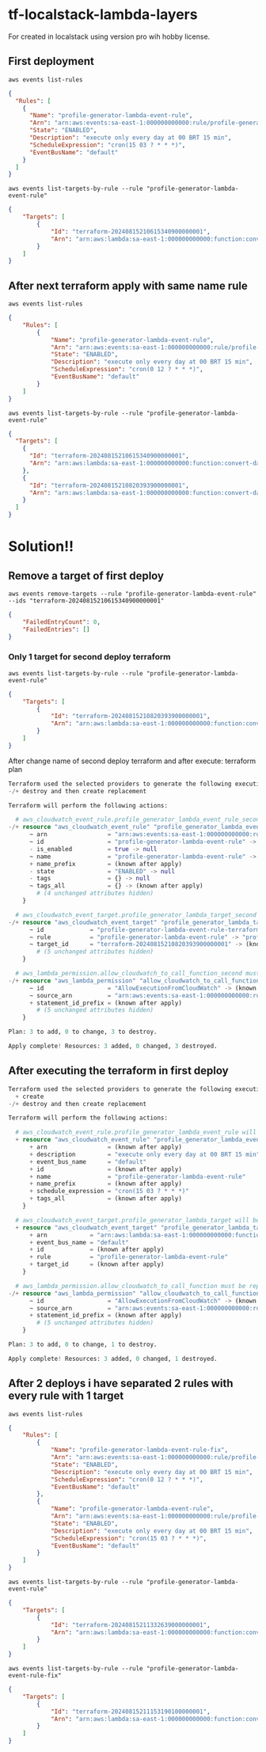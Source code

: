 # tf-localstack-lambda-layers
For created in localstack using version pro wih hobby license.

## First deployment

    aws events list-rules

```json
{
  "Rules": [
    {
      "Name": "profile-generator-lambda-event-rule",
      "Arn": "arn:aws:events:sa-east-1:000000000000:rule/profile-generator-lambda-event-rule",
      "State": "ENABLED",
      "Description": "execute only every day at 00 BRT 15 min",
      "ScheduleExpression": "cron(15 03 ? * * *)",
      "EventBusName": "default"
    }
  ]
}
```
    aws events list-targets-by-rule --rule "profile-generator-lambda-event-rule"

```json
{
    "Targets": [
        {
            "Id": "terraform-20240815210615340900000001",
            "Arn": "arn:aws:lambda:sa-east-1:000000000000:function:convert-date"
        }
    ]
}
```

## After next terraform apply with same name rule 
    
    aws events list-rules

```json
{
    "Rules": [
        {
            "Name": "profile-generator-lambda-event-rule",
            "Arn": "arn:aws:events:sa-east-1:000000000000:rule/profile-generator-lambda-event-rule",
            "State": "ENABLED",
            "Description": "execute only every day at 00 BRT 15 min",
            "ScheduleExpression": "cron(0 12 ? * * *)",
            "EventBusName": "default"
        }
    ]
}
```
    aws events list-targets-by-rule --rule "profile-generator-lambda-event-rule"

```json
{
  "Targets": [
    {
      "Id": "terraform-20240815210615340900000001",
      "Arn": "arn:aws:lambda:sa-east-1:000000000000:function:convert-date"
    },
    {
      "Id": "terraform-20240815210820393900000001",
      "Arn": "arn:aws:lambda:sa-east-1:000000000000:function:convert-date-second"
    }
  ]
}
```

# Solution!!

## Remove a target of first deploy

    aws events remove-targets --rule "profile-generator-lambda-event-rule" --ids "terraform-20240815210615340900000001"

```json
{
    "FailedEntryCount": 0,
    "FailedEntries": []
}
```

### Only 1 target for second deploy terraform

    aws events list-targets-by-rule --rule "profile-generator-lambda-event-rule"

```json
{
    "Targets": [
        {
            "Id": "terraform-20240815210820393900000001",
            "Arn": "arn:aws:lambda:sa-east-1:000000000000:function:convert-date-second"
        }
    ]
}
```

After change name of second deploy terraform and after execute: terraform plan

```terraform
Terraform used the selected providers to generate the following execution plan. Resource actions are indicated with the following symbols:
-/+ destroy and then create replacement

Terraform will perform the following actions:

  # aws_cloudwatch_event_rule.profile_generator_lambda_event_rule_second must be replaced
-/+ resource "aws_cloudwatch_event_rule" "profile_generator_lambda_event_rule_second" {
      ~ arn                 = "arn:aws:events:sa-east-1:000000000000:rule/profile-generator-lambda-event-rule" -> (known after apply)
      ~ id                  = "profile-generator-lambda-event-rule" -> (known after apply)
      - is_enabled          = true -> null
      ~ name                = "profile-generator-lambda-event-rule" -> "profile-generator-lambda-event-rule-fix" # forces replacement
      + name_prefix         = (known after apply)
      - state               = "ENABLED" -> null
      - tags                = {} -> null
      ~ tags_all            = {} -> (known after apply)
        # (4 unchanged attributes hidden)
    }

  # aws_cloudwatch_event_target.profile_generator_lambda_target_second must be replaced
-/+ resource "aws_cloudwatch_event_target" "profile_generator_lambda_target_second" {
      ~ id             = "profile-generator-lambda-event-rule-terraform-20240815210820393900000001" -> (known after apply)
      ~ rule           = "profile-generator-lambda-event-rule" -> "profile-generator-lambda-event-rule-fix" # forces replacement
      ~ target_id      = "terraform-20240815210820393900000001" -> (known after apply)
        # (5 unchanged attributes hidden)
    }

  # aws_lambda_permission.allow_cloudwatch_to_call_function_second must be replaced
-/+ resource "aws_lambda_permission" "allow_cloudwatch_to_call_function_second" {
      ~ id                  = "AllowExecutionFromCloudWatch" -> (known after apply)
      ~ source_arn          = "arn:aws:events:sa-east-1:000000000000:rule/profile-generator-lambda-event-rule" # forces replacement -> (known after apply) # forces replacement
      + statement_id_prefix = (known after apply)
        # (5 unchanged attributes hidden)
    }

Plan: 3 to add, 0 to change, 3 to destroy.

Apply complete! Resources: 3 added, 0 changed, 3 destroyed.
```

## After executing the terraform in first deploy

```terraform
Terraform used the selected providers to generate the following execution plan. Resource actions are indicated with the following symbols:
  + create
-/+ destroy and then create replacement

Terraform will perform the following actions:

  # aws_cloudwatch_event_rule.profile_generator_lambda_event_rule will be created
  + resource "aws_cloudwatch_event_rule" "profile_generator_lambda_event_rule" {
      + arn                 = (known after apply)
      + description         = "execute only every day at 00 BRT 15 min"
      + event_bus_name      = "default"
      + id                  = (known after apply)
      + name                = "profile-generator-lambda-event-rule"
      + name_prefix         = (known after apply)
      + schedule_expression = "cron(15 03 ? * * *)"
      + tags_all            = (known after apply)
    }

  # aws_cloudwatch_event_target.profile_generator_lambda_target will be created
  + resource "aws_cloudwatch_event_target" "profile_generator_lambda_target" {
      + arn            = "arn:aws:lambda:sa-east-1:000000000000:function:convert-date"
      + event_bus_name = "default"
      + id             = (known after apply)
      + rule           = "profile-generator-lambda-event-rule"
      + target_id      = (known after apply)
    }

  # aws_lambda_permission.allow_cloudwatch_to_call_function must be replaced
-/+ resource "aws_lambda_permission" "allow_cloudwatch_to_call_function" {
      ~ id                  = "AllowExecutionFromCloudWatch" -> (known after apply)
      ~ source_arn          = "arn:aws:events:sa-east-1:000000000000:rule/profile-generator-lambda-event-rule" # forces replacement -> (known after apply) # forces replacement
      + statement_id_prefix = (known after apply)
        # (5 unchanged attributes hidden)
    }

Plan: 3 to add, 0 to change, 1 to destroy.

Apply complete! Resources: 3 added, 0 changed, 1 destroyed.
```

## After 2 deploys i have separated 2 rules with every rule with 1 target

    aws events list-rules

```json
{
    "Rules": [
        {
            "Name": "profile-generator-lambda-event-rule-fix",
            "Arn": "arn:aws:events:sa-east-1:000000000000:rule/profile-generator-lambda-event-rule-fix",
            "State": "ENABLED",
            "Description": "execute only every day at 00 BRT 15 min",
            "ScheduleExpression": "cron(0 12 ? * * *)",
            "EventBusName": "default"
        },
        {
            "Name": "profile-generator-lambda-event-rule",
            "Arn": "arn:aws:events:sa-east-1:000000000000:rule/profile-generator-lambda-event-rule",
            "State": "ENABLED",
            "Description": "execute only every day at 00 BRT 15 min",
            "ScheduleExpression": "cron(15 03 ? * * *)",
            "EventBusName": "default"
        }
    ]
}
```
    aws events list-targets-by-rule --rule "profile-generator-lambda-event-rule"

```json
{
    "Targets": [
        {
            "Id": "terraform-20240815211332639000000001",
            "Arn": "arn:aws:lambda:sa-east-1:000000000000:function:convert-date"
        }
    ]
}
```

    aws events list-targets-by-rule --rule "profile-generator-lambda-event-rule-fix"

```json
{
    "Targets": [
        {
            "Id": "terraform-20240815211153190100000001",
            "Arn": "arn:aws:lambda:sa-east-1:000000000000:function:convert-date-second"
        }
    ]
}
```
